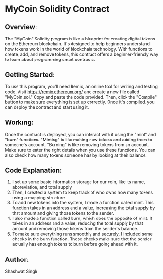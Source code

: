 # MyCoin Solidity Contract

## Overview:
The "MyCoin" Solidity program is like a blueprint for creating digital tokens on the Ethereum blockchain. It's designed to help beginners understand how tokens work in the world of blockchain technology. With functions to create, add, and remove tokens, this contract offers a beginner-friendly way to learn about programming smart contracts.

## Getting Started:
To use this program, you'll need Remix, an online tool for writing and testing code. Visit https://remix.ethereum.org/ and create a new file called "MyCoin.sol." Copy and paste the code provided. Then, click the "Compile" button to make sure everything is set up correctly. Once it's compiled, you can deploy the contract and start using it.

## Working:
Once the contract is deployed, you can interact with it using the "mint" and "burn" functions. "Minting" is like making new tokens and adding them to someone's account. "Burning" is like removing tokens from an account. Make sure to enter the right details when you use these functions. You can also check how many tokens someone has by looking at their balance.

## Code Explanation:

1. I set up some basic information storage for our coin, like its name, abbreviation, and total supply.
2. Then, I created a system to keep track of who owns how many tokens using a mapping structure.
3. To add new tokens into the system, I made a function called mint. This function takes in an address and a value, increasing the total supply by that amount and giving those tokens to the sender.
4. I also made a function called burn, which does the opposite of mint. It takes in an address and a value, reducing the total supply by that amount and removing those tokens from the sender's balance.
5. To make sure everything runs smoothly and securely, I included some checks in the burn function. These checks make sure that the sender actually has enough tokens to burn before going ahead with it.

## Author:
Shashwat Singh
